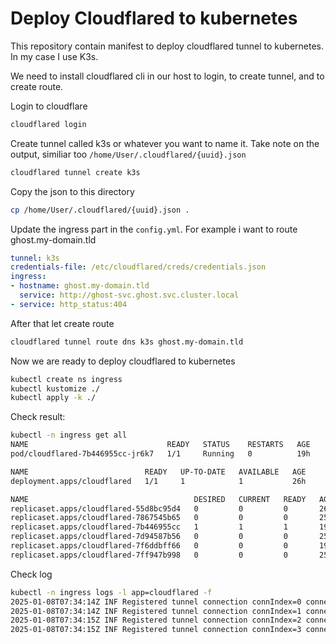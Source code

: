 # Deploy Cloudflared to kubernetes

This repository contain manifest to deploy cloudflared tunnel to kubernetes.
In my case I use K3s.

We need to install cloudflared cli in our host to login, to create tunnel, and to create route.

Login to cloudflare

```bash
cloudflared login
```

Create tunnel called k3s or whatever you want to name it.
Take note on the output, similiar too `/home/User/.cloudflared/{uuid}.json`

```bash
cloudflared tunnel create k3s
```

Copy the json to this directory

```bash
cp /home/User/.cloudflared/{uuid}.json .
```

Update the ingress part in the `config.yml`.
For example i want to route ghost.my-domain.tld

```yml
tunnel: k3s
credentials-file: /etc/cloudflared/creds/credentials.json
ingress:
- hostname: ghost.my-domain.tld
  service: http://ghost-svc.ghost.svc.cluster.local
- service: http_status:404
```

After that let create route

```bash
cloudflared tunnel route dns k3s ghost.my-domain.tld
```

Now we are ready to deploy cloudflared to kubernetes

```bash
kubectl create ns ingress
kubectl kustomize ./
kubectl apply -k ./
```

Check result:

```bash
kubectl -n ingress get all
NAME                               READY   STATUS    RESTARTS   AGE
pod/cloudflared-7b446955cc-jr6k7   1/1     Running   0          19h

NAME                          READY   UP-TO-DATE   AVAILABLE   AGE
deployment.apps/cloudflared   1/1     1            1           26h

NAME                                     DESIRED   CURRENT   READY   AGE
replicaset.apps/cloudflared-55d8bc95d4   0         0         0       26h
replicaset.apps/cloudflared-7867545b65   0         0         0       25h
replicaset.apps/cloudflared-7b446955cc   1         1         1       19h
replicaset.apps/cloudflared-7d94587b56   0         0         0       25h
replicaset.apps/cloudflared-7f6ddbff66   0         0         0       19h
replicaset.apps/cloudflared-7ff947b998   0         0         0       25h
```

Check log

```bash
kubectl -n ingress logs -l app=cloudflared -f
2025-01-08T07:34:14Z INF Registered tunnel connection connIndex=0 connection=353d1577-001a-4c98-be08-ad010abb49c1 event=0 ip=198.41.200.233 location=sin14 protocol=http2
2025-01-08T07:34:14Z INF Registered tunnel connection connIndex=1 connection=ce3e3bc9-3124-4eb3-b3e1-5a5db780b15b event=0 ip=198.41.192.67 location=cgk01 protocol=http2
2025-01-08T07:34:15Z INF Registered tunnel connection connIndex=2 connection=202b7c79-2695-4c78-a3c5-a1355aaa4c87 event=0 ip=198.41.200.73 location=sin12 protocol=http2
2025-01-08T07:34:15Z INF Registered tunnel connection connIndex=3 connection=37d9aec8-31ca-4d1f-869a-19fd30ba293b event=0 ip=198.41.192.37 location=cgk01 protocol=http2
```
